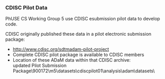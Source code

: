 ### CDISC Pilot Data

PhUSE CS Working Group 5 use CDISC esubmission pilot data to develop code.

CDISC originally published these data in a pilot electronic submission package:
  * http://www.cdisc.org/sdtmadam-pilot-project
  * Complete CDISC pilot package is available to CDISC members
  * Location of these ADaM data within that CDISC archive:<br/>updated Pilot Submission Package\900172\m5\datasets\cdiscpilot01\analysis\adam\datasets\
